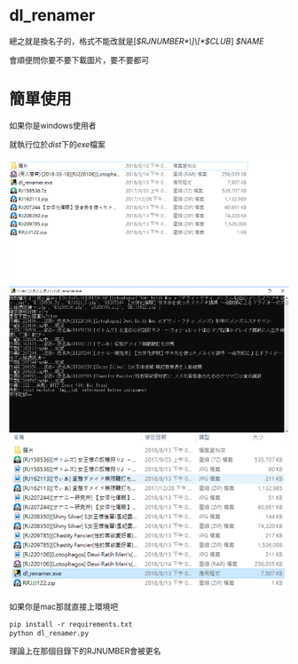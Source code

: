 dl_renamer
===============
總之就是換名子的，格式不能改就是\[*$RJNUMBER*\]\[*$CLUB*\] *$NAME*

會順便問你要不要下載圖片，要不要都可

簡單使用
=============

如果你是windows使用者

就執行位於*dist*下的*exe*檔案

![before](/usage_pic/before.PNG)
![middle](/usage_pic/middle.PNG)
![after](/usage_pic/after.PNG)

如果你是mac那就直接上環境吧

    pip install -r requirements.txt
    python dl_renamer.py

理論上在那個目錄下的RJNUMBER會被更名
